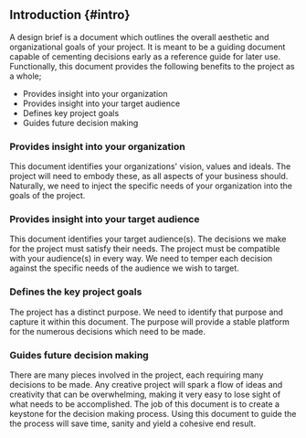 Introduction {#intro}
---------------------

A design brief is a document which outlines the overall aesthetic and organizational goals of your project. It is meant to be a guiding document capable of cementing decisions early as a reference guide for later use. Functionally, this document provides the following benefits to the project as a whole;

* Provides insight into your organization
* Provides insight into your target audience
* Defines key project goals
* Guides future decision making

### Provides insight into your organization

This document identifies your organizations' vision, values and ideals. The project will need to embody these, as all aspects of your business should. Naturally, we need to inject the specific needs of your organization into the goals of the project. 

### Provides insight into your target audience

This document identifies your target audience(s). The decisions we make for the project must satisfy their needs. The project must be compatible with your audience(s) in every way. We need to temper each decision against the specific needs of the audience we wish to target.

### Defines the key project goals

The project has a distinct purpose. We need to identify that purpose and capture it within this document. The purpose will provide a stable platform for the numerous decisions which need to be made. 

### Guides future decision making

There are many pieces involved in the project, each requiring many decisions to be made. Any creative project will spark a flow of ideas and creativity that can be overwhelming, making it very easy to lose sight of what needs to be accomplished. The job of this document is to create a keystone for the decision making process. Using this document to guide the the process will save time, sanity and yield a cohesive end result.


